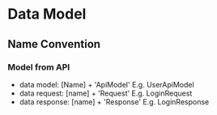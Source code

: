 # Data Model

## Name Convention

### Model from API

- data model: [Name] + 'ApiModel'
  E.g. UserApiModel
- data request: [name] + 'Request'
  E.g. LoginRequest
- data response: [name] + 'Response'
  E.g. LoginResponse